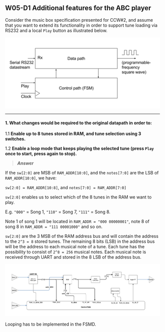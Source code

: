 ## W05-D1 Additional features for the ABC player

Consider the music box specification presented for CCW#2, and assume that you want to extend its functionality in order to support tune loading via RS232 and a local `Play` button as illustrated below. 

<img src="/Resources/images/w4d1.png" alt="drawing" width="600"/>

----

#### 1. What changes would be required to the original datapath in order to:

  1.1 **Enable up to 8 tunes stored in RAM, and tune selection using 3 switches.**

  1.2 **Enable a loop mode that keeps playing the selected tune (press `Play` once to start, press again to stop).**

>***Answer***


If the `sw[2:0]` are MSB of `RAM_ADDR[10:0]`, and the `notes[7:0]` are the LSB of `RAM_ADDR[10:0]`, we have:

`sw[2:0] = RAM_ADDR[10:8]`, and `notes[7:0] = RAM_ADDR[7:0]`

`sw[2:0]` enables us to select which of the 8 tunes in the RAM we want to play.

E.g. `"000"` = Song 1, `"110"` = Song 7, `"111"` = Song 8.

Note 1 of song 1 will be located in `RAM_ADDR = "000 00000001"`, note 8 of song 8 in `RAM_ADDR = "111 00001000"` and so on.


`sw[2:0]` are the 3 MSB of the RAM address bus and will contain the address to the `2^3 = 8` stored tunes. The remaining 8 bits (LSB) in the address bus will be the address to each musical note of a tune. Each tune has the possibility to consist of `2^8 = 256` musical notes. Each musical note is received through UART and stored in the 8 LSB of the address bus.

<img src="/Resources/images/w5d1_data.png" alt="drawing" width="1000"/>


Looping has to be implemented in the FSMD.

